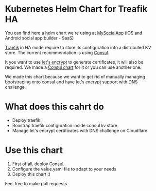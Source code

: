 # Kubernetes Helm Chart for Treafik HA

You can find here a helm chart we're using at [MySocialApp](https://mysocialapp.io) (iOS and Android social app builder - SaaS)

[Traefik](https://traefik.io/) in HA mode require to store its configuration into a distributed KV store. The current recommendation is using [Consul](https://www.consul.io/).

It you want to use [let's encrypt](https://letsencrypt.org/) to generate certificates, it will also be required. We made a [Consul chart](https://github.com/MySocialApp/kubernetes-helm-chart-consul) for it or you can use another one.

We made this chart because we want to get rid of manually managing bootstraping onto consul and have let's encrypt support with DNS challenge.

# What does this cahrt do

* Deploy traefik
* Boostrap traefik configuration inside consul kv store
* Manage let's encrypt certificates with DNS challenge on Cloudflare

# Use this chart

1. First of all, deploy Consul.
2. Configure the value.yaml file to adapt to your needs
3. Deploy this chart :)

Feel free to make pull requests
